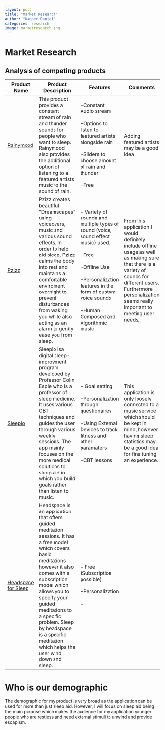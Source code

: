 ```yaml
---
layout: post
title: "Market Research"
author: "Kacper Daniel"
categories: research
image: marketresearch.png
---
```

# Market Research


## Analysis of competing products


| Product Name  | Product Description | Features | Comments| 
|---|---|---|---|
| [Rainymood](https://rainymood.com/) | This product provides a constant stream of rain and thunder sounds for people who want to sleep. Rainymood also provides the additional option of listening to a featured artists music to the sound of rain.  | +Constant Audio stream<br><br> +Options to listen to featured artists alongside rain <br><br>+Sliders to choose amount of rain and thunder  <br><br> +Free  | Adding featured artists may be a good idea | 
[Pzizz](https://pzizz.com/) | Pzizz creates beautiful "Dreamscapes" using voiceovers, music and various sound effects. In order to help aid sleep, Pzizz calms the body into rest and maintains a comfortable enviroment overnight to prevent disturbances from waking you while also acting as an alarm to gently ease you from sleep. | + Variety of sounds and multiple types of sound (voice, sound effect, music) used. <br><br> +Free <br><br> +Offline Use <br><br> +Personalization features in the form of custom voice sounds <br><br> +Human Composed and Algorithmic music| From this application I would definitely include offline usage as well as making sure that there is a variety of sounds for different users. Furthermore personalization seems really important to meeting user needs. 
 |[Sleepio](https://www.sleepio.com/)|Sleepio isa digital sleep-improvment program developed by Professor Colin Espie who is a professor of sleep medicine. It uses various CBT techniques and guides the user through various weekly sessions. The app mainly focuses on the more medical solutions to sleep aid in which you build goals rather than listen to music. | + Goal setting <br><br> +Personalization through questionaires <br><br> +Using External Devices to track fitness and other paramaters <br><br> +CBT lessons| This application is only loosely connected to a music service which should be kept in mind, however having sleep statistics may be a good idea for fine tuning an experience.|
 [Headspace for Sleep](https://www.headspace.com/sleep-by-headspace)|Headspace is an application that offers guided meditation sessions. It has a free model which covers basic meditations however it also comes with a subscription model which allows you to specify your guided meditations to a specific problem. Sleep by headspace is a specific meditation which helps the user wind down and sleep.|+ Free (Subscription possible) <br><br>  +Personalization <br><br> + |


# Who is our demographic
The demographic for my product is very broad as the application can be used for more than just sleep aid. However, I will focus on sleep aid being the main purpose which makes the audience for my application younger people who are restless and need external stimuli to unwind and provide escapism.
